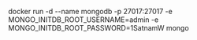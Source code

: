 
docker run -d --name mongodb -p 27017:27017 -e MONGO_INITDB_ROOT_USERNAME=admin -e MONGO_INITDB_ROOT_PASSWORD=1SatnamW mongo